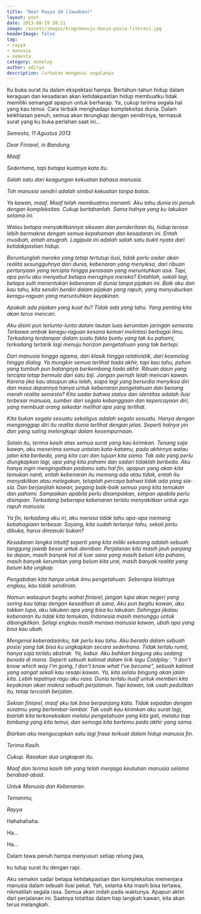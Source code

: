 ```yaml
---
title: "Dear Rayya 10 (Jawaban)"
layout: post
date: 2013-08-19 20:21
image: /assets/images/blog/menuju-dunia-pasca-literasi.jpg
headerImage: false
tag:
- rayya
- manusia
- semesta
category: monolog
author: aditya 
description: Curhatan mengenai segalanya
---
```


Ku buka surat itu dalam ekspektasi hampa. Bertahun-tahun hidup dalam keraguan dan kesadaran akan ketidakpastian hidup membuatku tidak memiliki semangat apapun untuk berharap. Ya, cukup terima segala hal yang kau temui. Cara terbaik menghadapi kompleksitas dunia. Dalam keikhlasan penuh, semua akan terungkap dengan sendirinya, termasuk surat yang ku buka perlahan saat ini...

_Semesta, 11 Agustus 2013_

_Dear Finiarel, in Bandung._

_Maaf._

_Sederhana, tapi betapa kuatnya kata itu._

_Salah satu dari keagungan kekuatan bahasa manusia._

_Toh manusia sendiri adalah simbol kekuatan tanpa batas._

_Ya kawan, maaf. Maaf telah membuatmu menanti. Aku tahu dunia ini penuh dengan kompleksitas. Cukup bertahanlah. Sama halnya yang ku lakukan selama ini._

_Walau betapa menyakitkannya siksaan dan penderitaan itu, hidup terasa lebih bermakna dengan semua kepahaman dan kesadaran ini.  Entah musibah, entah anugrah. Lagipula ini adalah salah satu bukti nyata dari ketidakpastian hidup._

_Beruntunglah mereka yang tetap tertutup ilusi, tidak perlu sadar akan realita sesungguhnya dari dunia, kebenaran yang menyiksa, dari ribuan pertanyaan yang tercipta hingga perasaan yang meruntuhkan asa. Tapi, apa perlu aku menyebut betapa meruginya mereka? Entahlah, sekali lagi, betapa sulit menentukan kebenaran di dunia tanpa pijakan ini. Baik aku dan kau tahu, kita sendiri berdiri dalam pijakan yang rapuh, yang menyuburkan keragu-raguan yang meruntuhkan keyakinan._

_Apakah ada pijakan yang kuat itu? Tidak ada yang tahu. Yang penting kita akan terus mencari._

_Aku disini pun terlunta-lunta dalam lautan luas kerumitan jaringan semesta. Terbawa ombak keragu-raguan kesana kemari melintasi berbagai ilmu. Terkadang terdampar dalam suatu fakta buntu yang tak ku pahami, terkadang tertarik lagi menuju horizon pengetahuan yang tak bertepi._

_Dari manusia hingga agama, dari klasik hingga relativistik, dari kosmolog hingga dialog. Ya mungkin semua terlihat tiada akhir, tapi kau tahu, pohon yang tumbuh pun batangnya berkembang tiada akhir. Ribuan daun yang tercipta tetap bermula dari satu biji. Jangan pernah lelah mencari kawan. Karena jika kau ataupun aku lelah, siapa lagi yang bersedia menyiksa diri dan masa depannya hanya untuk kebenaran pengetahuan dan benang merah realita semesta? Kita sadar bahwa status dan identitas adalah ilusi terbesar manusia, sumber dari segala kebanggaan dan kepercayaan diri, yang membuat orang sekedar melihat apa yang terlihat._

_Kita bukan segala sesuatu sekaligus adalah segala sesuatu. Hanya dengan menganggap diri itu realita dunia terlihat dengan jelas. Seperti halnya yin dan yang saling melengkapi dalam kesempurnaan._

_Selain itu, terima kasih atas semua surat yang kau kirimkan. Tenang saja kawan, aku menerima semua untaian kata-katamu, pada akhirnya walau jalan kita berbeda, yang kita cari dan tujuan kita sama. Tak ada yang perlu diungkapkan lagi, apa yang kita pahami dan sadari tidaklah berbeda. Aku hanya ingin mengingatkan padamu satu hal fin, apapun yang akan kita temukan nanti, entah kebenaran itu memang ada atau tidak, entah itu menyakitkan atau melegakan, tetaplah percaya bahwa tidak ada yang sia-sia. Dan berjanjilah kawan, pegang baik-baik semua yang kita temukan dan pahami. Sampaikan apabila perlu disampaikan, simpan apabila perlu disimpan. Terkadang beberapa kebenaran terlalu menyakitkan untuk ego rapuh manusia._

_Ya fin, terkadang aku iri, aku merasa tidak tahu apa-apa memang kebahagiaan terbesar. Sayang, kita sudah terlanjur tahu, sekali pintu dibuka, harus dimasuki bukan?_

_Kesadaran langka intuitif seperti yang kita miliki sekarang adalah sebuah tanggung jawab besar untuk diemban. Perjalanan kita masih jauh panjang ke depan, masih banyak hal di luar sana yang masih belum kita pahami, masih banyak kerumitan yang belum kita urai, masih banyak realita yang belum kita ungkap._

_Pengabdian kita hanya untuk ilmu pengetahuan. Seberapa lelahnya engkau, kau tidak sendirian._

_Namun walaupun begitu wahai finiarel, jangan lupa akan negeri yang sering kau tatap dengan kesedihan di sana. Aku pun begitu kawan, aku takkan lupa, aku lakukan apa yang bisa ku lakukan. Sehingga jikalau kebenaran itu tidak kita temukan, Indonesia masih menunggu untuk dibangkitkan. Selagi engkau masih merasa manusia kawan, ubah apa yang bisa kau ubah._

_Mengenai keberadaanku, tak perlu kau tahu. Aku berada dalam sebuah posisi yang tak bisa ku ungkapkan secara sederhana. Tidak terlalu rumit, hanya saja terlalu abstrak. Ya, kabur. Aku bahkan bingung aku sedang berada di mana. Seperti sebuah kalimat dalam lirik lagu Coldplay : "I don't know which way I'm going, I don't know what I've become", sebuah kalimat yang sangat sekali kau resapi kawan. Ya, kita selalu bingung akan jalan kita. Lebih tepatnya ragu aku rasa. Dunia terlalu ilusif untuk memberi kita keyakinan akan makna sebuah perjalanan. Tapi kawan, tak usah pedulikan itu, tetap teruslah berjalan._

_Sekian finiarel, maaf aku tak bisa berpanjang kata. Tidak sepadan dengan suratmu yang berlembar-lembar. Tak usah kau kirimkan aku surat lagi, biarlah kita terkoneksikan melalui pengetahuan yang kita gali, melalui tiap bimbang yang kita temui, dan semoga kita bertemu pada akhir yang sama._

_Biarkan aku mengucapkan satu lagi frase terkuat dalam hidup manusia fin._

_Terima Kasih._

_Cukup. Rasakan dua ungkapan itu._

_Maaf dan terima kasih lah yang telah menjaga keutuhan manusia selama berabad-abad._

_Untuk Manusia dan Kebenaran._

_Temanmu,_

_Rayya_

Hahahahaha.

Ha...

Ha...

Dalam tawa penuh hampa menyusuri setiap relung jiwa,

ku tutup surat itu dengan rapi.

Aku semakin sadar betapa ketidakpastian dan kompleksitas memenjara manusia dalam sebuah ilusi pekat. Yah, selama kita masih bisa tertawa, nikmatilah segala rasa. Semua akan indah pada waktunya. Apapun akhir dari perjalanan ini. Saatnya totalitas dalam tiap langkah kawan, kita akan terus melangkah.
 